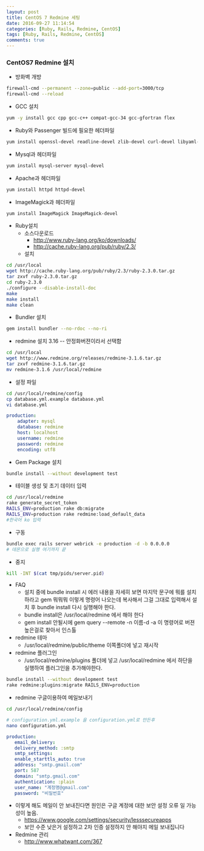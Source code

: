 ```yaml
---
layout: post
title: CentOS 7 Redmine 세팅
date: 2016-09-27 11:14:54
categories: [Ruby, Rails, Redmine, CentOS]
tags: [Ruby, Rails, Redmine, CentOS]
comments: true
---
```

### CentOS7 Redmine 설치
* 방화벽 개방
~~~ bash
firewall-cmd --permanent --zone=public --add-port=3000/tcp
firewall-cmd --reload​
~~~
* GCC 설치
~~~ bash
yum -y install gcc cpp gcc-c++ compat-gcc-34 gcc-gfortran flex​
~~~
* Ruby와 Passenger 빌드에 필요한 헤더파일
~~~ bash
yum install openssl-devel readline-devel zlib-devel curl-devel libyaml-devel​
~~~
* Mysql과 헤더파일
~~~ bash
yum install mysql-server mysql-devel
~~~
* Apache과 헤더파일
~~~ bash
yum install httpd httpd-devel
~~~
* ImageMagick과 헤더파일
~~~ bash
yum install ImageMagick ImageMagick-devel
~~~
* Ruby설치
    * 소스다운로드
        * <http://www.ruby-lang.org/ko/downloads/>
        * <http://cache.ruby-lang.org/pub/ruby/2.3/>
    * 설치
~~~ bash
cd /usr/local
wget http://cache.ruby-lang.org/pub/ruby/2.3/ruby-2.3.0.tar.gz
tar zxvf ruby-2.3.0.tar.gz
cd ruby-2.3.0
./configure --disable-install-doc
make
make install
make clean
~~~

* Bundler 설치
~~~ bash
gem install bundler --no-rdoc --no-ri
~~~

* redmine 설치 3.16 -- 안정화버젼이라서 선택함
~~~ bash
cd /usr/local
wget http://www.redmine.org/releases/redmine-3.1.6.tar.gz
tar zxvf redmine-3.1.6.tar.gz
mv redmine-3.1.6 /usr/local/redmine
~~~

* 설정 파일
~~~ bash
cd /usr/local/redmine/config
cp database.yml.example database.yml
vi database.yml
~~~

~~~ yaml
production:  
    adapter: mysql  
    database: redmine  
    host: localhost  
    username: redmine  
    password: redmine  
    encoding: utf8 
~~~

* Gem Package 설치

~~~ bash
bundle install --without development test
~~~

* 테이블 생성 및 초기 데이터 입력

~~~ bash
cd /usr/local/redmine
rake generate_secret_token
RAILS_ENV=production rake db:migrate
RAILS_ENV=production rake redmine:load_default_data
#한국어 ko 입력
~~~

* 구동
~~~ bash
bundle exec rails server webrick -e production -d -b 0.0.0.0
# 데몬으로 실행 여기까지 끝
~~~

* 중지
~~~ bash
kill -INT $(cat tmp/pids/server.pid)
~~~

* FAQ 
    * 설치 중에 bundle install 시 에러 내용을 자세히 보면 마지막 문구에 뭐를 설치하라고 gem 뭐뭐뭐 이렇게 명령어 나오는데 복사해서 그걸 그대로 입력해서 설치 후 bundle install 다시 실행해야 한다. 
    * bundle install은 /usr/local/redmine 에서 해야 한다
    * gem install 안될시에 gem query --remote -n 이름-d -a 이 명령어로 버젼 높은걸로 찾아서 인스톨
* redmine 테마
    * /usr/local/redmine/public/theme 이쪽폴더에 넣고 재시작
 * redmine 플러그인
    * /usr/local/redmine/plugins 폴더에 넣고 /usr/local/redmine 에서 하단을 실행하여 플러그인을 추가해야한다.

~~~ bash
bundle install --without development test
rake redmine:plugins:migrate RAILS_ENV=production
~~~

* redmine 구글이용하여 메일보내기

~~~ bash
cd /usr/local/redmine/config
~~~

~~~ bash
# configuration.yml.example 을 configuration.yml로 만든후
nano configuration.yml
~~~

~~~ yaml 
production:
   email_delivery:  
   delivery_method: :smtp  
   smtp_settings:  
   enable_starttls_auto: true  
   address: "smtp.gmail.com"  
   port: 587  
   domain: "smtp.gmail.com"
   authentication: :plain  
   user_name: "계정명@gmail.com"  
   password: "비밀번호"
~~~
* 이렇게 해도 메일이 안 보내진다면 원인은 구글 계정에 대한 보안 설정 오류 일 가능성이 높음.
    * <https://www.google.com/settings/security/lesssecureapps>
    * 보안 수준 낮은거 설정하고 2차 인증 설정하지 안 해야지 메일 보내집니다
* Redmine 관리
    * <http://www.whatwant.com/367>